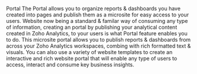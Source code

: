 Portal
The Portal allows you to organize reports & dashboards you have created into pages and publish them as a microsite for easy access to your users. Website now being a standard & familar way of consuming any type of information, creating an portal by publishing your analytical content created in Zoho Analytics, to your users is what Portal feature enables you to do.
This microsite portal allows you to publish reports & dashboards from across your Zoho Analytics workspaces, combing with rich formatted text & visuals. You can also use a variety of website templates to create an interactive and rich website portal that will enable any type of users to access, interact and consume key business insights.